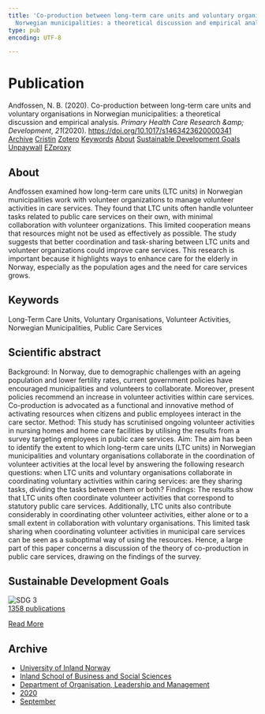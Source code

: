 ```yaml
---
title: 'Co-production between long-term care units and voluntary organisations in
  Norwegian municipalities: a theoretical discussion and empirical analysis'
type: pub
encoding: UTF-8

---
```

<h1>Publication</h1>
<article id="csl-bib-container-59JG864Y" class="csl-bib-container">
  <div class="csl-bib-body"> <div class="csl-entry">Andfossen, N. B. (2020). Co-production between long-term care units and voluntary organisations in Norwegian municipalities: a theoretical discussion and empirical analysis. <i>Primary Health Care Research &#38;amp; Development</i>, <i>21</i>(2020). <a href="https://doi.org/10.1017/s1463423620000341">https://doi.org/10.1017/s1463423620000341</a></div> </div>
  <div class="csl-bib-buttons">
    <a href="#taxonomy-article-59JG864Y" alt="archive" class="csl-bib-button">Archive</a>
    <a href="https://app.cristin.no/results/show.jsf?id=1830232" alt="Cristin" class="csl-bib-button">Cristin</a>
    <a href="http://zotero.org/groups/5881554/items/59JG864Y" alt="Zotero" class="csl-bib-button">Zotero</a>
    <a href="#keywords-article-59JG864Y" alt="keywords" class="csl-bib-button">Keywords</a>
    <a href="#about-article-59JG864Y" alt="about_pub" class="csl-bib-button">About</a>
    <a href="#sdg-article-59JG864Y" alt="sdg" class="csl-bib-button">Sustainable Development Goals</a>
    <a href="https://www.cambridge.org/core/services/aop-cambridge-core/content/view/85ED039233FDFD1ECE76AE7E68ABCBB1/S1463423620000341a.pdf/div-class-title-co-production-between-long-term-care-units-and-voluntary-organisations-in-norwegian-municipalities-a-theoretical-discussion-and-empirical-analysis-div.pdf" alt="Unpaywall" class="csl-bib-button">Unpaywall</a>
    <a href="https://www.cambridge.org/core/services/aop-cambridge-core/content/view/85ED039233FDFD1ECE76AE7E68ABCBB1/S1463423620000341a.pdf/div-class-title-co-production-between-long-term-care-units-and-voluntary-organisations-in-norwegian-municipalities-a-theoretical-discussion-and-empirical-analysis-div.pdf" alt="EZproxy" class="csl-bib-button">EZproxy</a>
  </div>
  <div id="csl-bib-meta-container-59JG864Y"></div>
</article>
<div id="csl-bib-meta-59JG864Y" class="csl-bib-meta">
  <article id="about-article-59JG864Y" class="about_pub-article">
    <h1>About</h1>
    Andfossen examined how long-term care units (LTC units) in Norwegian municipalities work with volunteer organizations to manage volunteer activities in care services. They found that LTC units often handle volunteer tasks related to public care services on their own, with minimal collaboration with volunteer organizations. This limited cooperation means that resources might not be used as effectively as possible. The study suggests that better coordination and task-sharing between LTC units and volunteer organizations could improve care services. This research is important because it highlights ways to enhance care for the elderly in Norway, especially as the population ages and the need for care services grows.
  </article>
  <article id="keywords-article-59JG864Y" class="keywords-article">
    <h1>Keywords</h1>
    Long-Term Care Units, Voluntary Organisations, Volunteer Activities, Norwegian Municipalities, Public Care Services
  </article>
  <article id="abstract-article-59JG864Y" class="abstract-article">
    <h1>Scientific abstract</h1>
    Background: In Norway, due to demographic challenges with an ageing population and lower fertility rates, current government policies have encouraged municipalities and volunteers to collaborate. Moreover, present policies recommend an increase in volunteer activities within care services. Co-production is advocated as a functional and innovative method of activating resources when citizens and public employees interact in the care sector. Method: This study has scrutinised ongoing volunteer activities in nursing homes and home care facilities by utilising the results from a survey targeting employees in public care services. Aim: The aim has been to identify the extent to which long-term care units (LTC units) in Norwegian municipalities and voluntary organisations collaborate in the coordination of volunteer activities at the local level by answering the following research questions: when LTC units and voluntary organisations collaborate in coordinating voluntary activities within caring services: are they sharing tasks, dividing the tasks between them or both? Findings: The results show that LTC units often coordinate volunteer activities that correspond to statutory public care services. Additionally, LTC units also contribute considerably in coordinating other volunteer activities, either alone or to a small extent in collaboration with voluntary organisations. This limited task sharing when coordinating volunteer activities in municipal care services can be seen as a suboptimal way of using the resources. Hence, a large part of this paper concerns a discussion of the theory of co-production in public care services, drawing on the findings of the survey.
  </article>
  <article id="sdg-article-59JG864Y" class="sdg-article">
    <h1>Sustainable Development Goals</h1>
    <div class="sdg-container"><div id="sdg3" class="sdg">
        <img src="{{< params subfolder >}}images/sdg/sdg03_en.png" class="image" alt="SDG 3">
        <div class="sdg-overlay">
          <a href="/en/archive/?key=?sdg=3#archive" class="sdg-publication-count"><span>1358</span> publications</a>
          <p><a href="https://sdgs.un.org/goals/goal3" class="sdg-read-more">Read More</a></p>
        </div>
      </div></div>
  </article>
  <article id="taxonomy-article-59JG864Y" class="taxonomy-article">
    <h1>Archive</h1>
    <ul>
      <li>
        <a href="/en/archive/?key=3DCRN523">University of Inland Norway</a>
      </li>
      <li>
        <a href="/en/archive/?key=DU8Q9LN9">Inland School of Business and Social Sciences</a>
      </li>
      <li>
        <a href="/en/archive/?key=4LUWR3ZM">Department of Organisation, Leadership and Management</a>
      </li>
      <li>
        <a href="/en/archive/?key=L4LD5JU9">2020</a>
      </li>
      <li>
        <a href="/en/archive/?key=XPRSCNB2">September</a>
      </li>
    </ul>
  </article>
</div>

